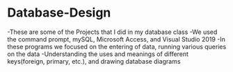 # Database-Design
-These are some of the Projects that I did in my database class
-We used the command prompt, mySQL, Microsoft Access, and Visual Studio 2019
-In these programs we focused on the entering of data, running various queries on the data
-Understanding the uses and meanings of different keys(foreign, primary, etc.), and drawing database diagrams
